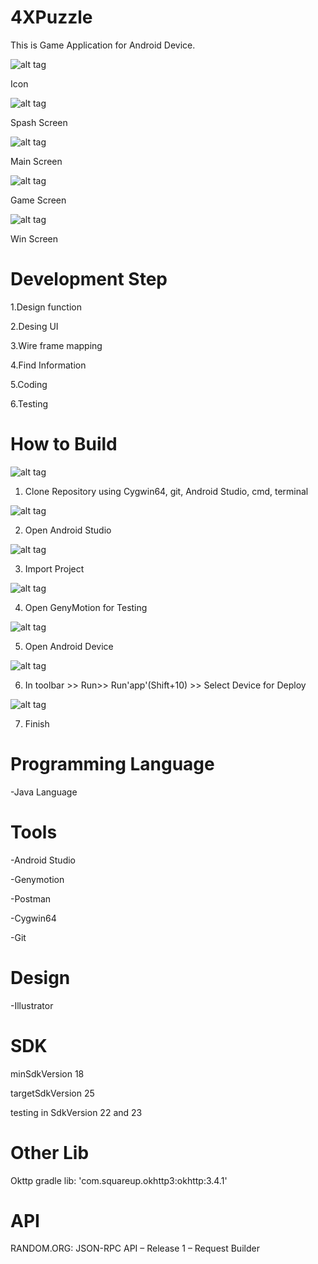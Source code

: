 # 4XPuzzle
This is Game Application for Android Device.

![alt tag](https://github.com/song-rit/4XPuzzel/blob/master/pic/1.icon.png)

Icon


![alt tag](https://github.com/song-rit/4XPuzzel/blob/master/pic/2.splash%20screen.png)

Spash Screen


![alt tag](https://github.com/song-rit/4XPuzzel/blob/master/pic/3.main.png)

Main Screen


![alt tag](https://github.com/song-rit/4XPuzzel/blob/master/pic/4.game.png)

Game Screen


![alt tag](https://github.com/song-rit/4XPuzzel/blob/master/pic/5.win.png)

Win Screen

# Development Step

1.Design function

2.Desing UI

3.Wire frame mapping

4.Find Information

5.Coding

6.Testing

# How to Build
![alt tag](https://github.com/song-rit/4XPuzzel/blob/master/pic/build/1.jpg)

1. Clone Repository using Cygwin64, git, Android Studio, cmd, terminal


![alt tag](https://github.com/song-rit/4XPuzzel/blob/master/pic/build/2.jpg)

2. Open Android Studio


![alt tag](https://github.com/song-rit/4XPuzzel/blob/master/pic/build/3.jpg)

3. Import Project 


![alt tag](https://github.com/song-rit/4XPuzzel/blob/master/pic/build/4.jpg)

4. Open GenyMotion for Testing


![alt tag](https://github.com/song-rit/4XPuzzel/blob/master/pic/build/5.jpg)

5. Open Android Device 


![alt tag](https://github.com/song-rit/4XPuzzel/blob/master/pic/build/6.jpg)

6. In toolbar >> Run>> Run'app'(Shift+10) >> Select Device for Deploy


![alt tag](https://github.com/song-rit/4XPuzzel/blob/master/pic/build/7.jpg)

7. Finish

# Programming Language

-Java Language 

# Tools

-Android Studio

-Genymotion

-Postman

-Cygwin64

-Git

# Design

-Illustrator

# SDK
minSdkVersion 18

targetSdkVersion 25 

testing in SdkVersion 22 and 23

# Other Lib

Okttp gradle lib: 'com.squareup.okhttp3:okhttp:3.4.1'

# API 

RANDOM.ORG: JSON-RPC API – Release 1 – Request Builder


